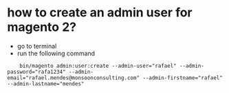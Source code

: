 # how to create an admin user for magento 2?
* go to terminal
* run the following command
```
    bin/magento admin:user:create --admin-user="rafael" --admin-password="rafa1234" --admin-email="rafael.mendes@monsoonconsulting.com" --admin-firstname="rafael" --admin-lastname="mendes"
```

